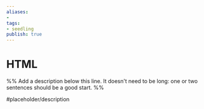 ```yaml
---
aliases: 
- 
tags:
- seedling
publish: true
---
```


# HTML

%% Add a description below this line. It doesn't need to be long: one or two sentences should be a good start. %%

#placeholder/description 
